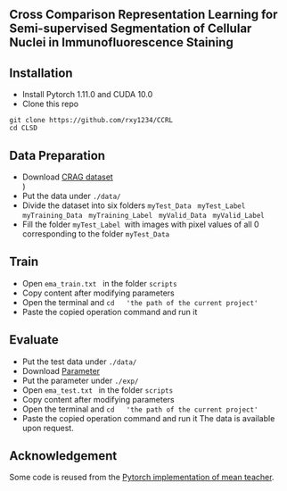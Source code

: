 ##  Cross Comparison Representation Learning for Semi-supervised Segmentation of Cellular Nuclei in Immunofluorescence Staining




## Installation
* Install Pytorch 1.11.0 and CUDA 10.0
* Clone this repo
```
git clone https://github.com/rxy1234/CCRL
cd CLSD
```

## Data Preparation
* Download [CRAG dataset](https://warwick.ac.uk/fac/cross_fac/tia/data/mildnet) <br/>
) <br/>
* Put the data under `./data/`
* Divide the dataset into six folders `myTest_Data ` `myTest_Label ` `myTraining_Data ` `myTraining_Label ` `myValid_Data ` `myValid_Label `
* Fill the folder `myTest_Label `with images with pixel values of all 0 corresponding to the folder `myTest_Data `


## Train
* Open `ema_train.txt ` in the folder `scripts `
* Copy content after modifying parameters
* Open the terminal and  `cd   'the path of the current project' `
* Paste the copied operation command and run it

## Evaluate
* Put the test data under `./data/`
* Download [Parameter](https://pan.baidu.com/s/1I643oztfFyZJXXKUW4IIRg?pwd=qbxt ) <br/>
* Put the parameter under `./exp/`
* Open `ema_test.txt ` in the folder `scripts `
* Copy content after modifying parameters
* Open the terminal and  `cd   'the path of the current project' `
* Paste the copied operation command and run it
The data is available upon request.

## Acknowledgement
Some code is reused from the [Pytorch implementation of mean teacher](https://github.com/CuriousAI/mean-teacher). 

